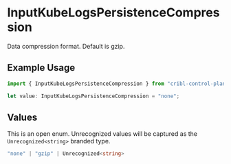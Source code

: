 # InputKubeLogsPersistenceCompression

Data compression format. Default is gzip.

## Example Usage

```typescript
import { InputKubeLogsPersistenceCompression } from "cribl-control-plane/models";

let value: InputKubeLogsPersistenceCompression = "none";
```

## Values

This is an open enum. Unrecognized values will be captured as the `Unrecognized<string>` branded type.

```typescript
"none" | "gzip" | Unrecognized<string>
```